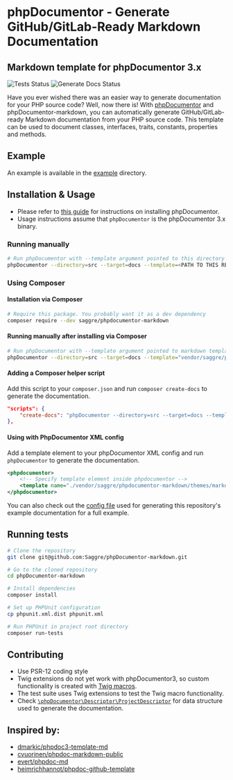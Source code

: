 # phpDocumentor - Generate GitHub/GitLab-Ready Markdown Documentation

## Markdown template for phpDocumentor 3.x

![Tests Status](https://github.com/Saggre/phpDocumentor-markdown/workflows/Run%20tests/badge.svg?style=flat-square)
![Generate Docs Status](https://github.com/Saggre/phpDocumentor-markdown/workflows/Generate%20docs/badge.svg?style=flat-square)

Have you ever wished there was an easier way to generate documentation for your PHP source code? Well, now there is! With [phpDocumentor](https://www.phpdoc.org/) and phpDocumentor-markdown, you can automatically generate GitHub/GitLab-ready Markdown documentation from your PHP source code. This template can be used to document classes, interfaces, traits, constants, properties and methods.

## Example
An example is available in the [example](example/index.md) directory.

## Installation & Usage
- Please refer to [this guide](https://docs.phpdoc.org/3.0/guide/getting-started/installing.html) for instructions on installing phpDocumentor.
- Usage instructions assume that `phpDocumentor` is the phpDocumentor 3.x binary.

### Running manually
```bash
# Run phpDocumentor with --template argument pointed to this directory's markdown template
phpDocumentor --directory=src --target=docs --template=<PATH TO THIS REPOSITORY/themes/markdown>
```

### Using Composer

#### Installation via Composer
```bash
# Require this package. You probably want it as a dev dependency
composer require --dev saggre/phpdocumentor-markdown
```

#### Running manually after installing via Composer
```bash
# Run phpDocumentor with --template argument pointed to markdown template inside vendor directory
phpDocumentor --directory=src --target=docs --template="vendor/saggre/phpdocumentor-markdown/themes/markdown"
```

#### Adding a Composer helper script
Add this script to your `composer.json` and run `composer create-docs` to generate the documentation.

```json
"scripts": {
    "create-docs": "phpDocumentor --directory=src --target=docs --template='vendor/saggre/phpdocumentor-markdown/themes/markdown'"
},
```

#### Using with PhpDocumentor XML config
Add a template element to your phpDocumentor XML config and run `phpDocumentor` to generate the documentation.
```xml
<phpdocumentor>
    <!-- Specify template element inside phpdocumentor -->
    <template name="./vendor/saggre/phpdocumentor-markdown/themes/markdown"/>
</phpdocumentor>
```
You can also check out the [config file](./phpdoc.dist.xml) used for generating this repository's example documentation for a full example.

## Running tests
```bash
# Clone the repository
git clone git@github.com:Saggre/phpDocumentor-markdown.git

# Go to the cloned repository
cd phpDocumentor-markdown

# Install dependencies
composer install

# Set up PHPUnit configuration
cp phpunit.xml.dist phpunit.xml

# Run PHPUnit in project root directory
composer run-tests
```

## Contributing
- Use PSR-12 coding style
- Twig extensions do not yet work with phpDocumentor3, so custom functionality is created with [Twig macros](./themes/markdown/include/macros.twig).
- The test suite uses Twig extensions to test the Twig macro functionality.
- Check [`\phpDocumentor\Descriptor\ProjectDescriptor`](https://github.com/phpDocumentor/phpDocumentor/blob/master/src/phpDocumentor/Descriptor/ProjectDescriptor.php) for data structure used to generate the documentation.

## Inspired by:

* [dmarkic/phpdoc3-template-md](https://github.com/dmarkic/phpdoc3-template-md)
* [cvuorinen/phpdoc-markdown-public](https://github.com/cvuorinen/phpdoc-markdown-public)
* [evert/phpdoc-md](https://github.com/evert/phpdoc-md)
* [heimrichhannot/phpdoc-github-template](https://github.com/heimrichhannot/phpdoc-github-template)
